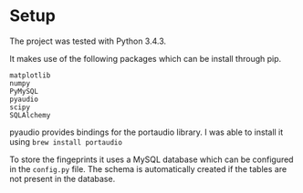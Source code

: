 # Setup

The project was tested with Python 3.4.3.

It makes use of the following packages which can be install through pip.

```
matplotlib
numpy
PyMySQL
pyaudio
scipy
SQLAlchemy
```

pyaudio provides bindings for the portaudio library. I was able to install it
using ```brew install portaudio```

To store the fingeprints it uses a MySQL database which can be configured in the
```config.py``` file. The schema is automatically created if the tables are not
present in the database.
